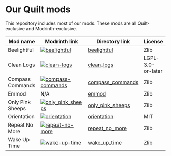 # Our Quilt mods

This repository includes most of our mods. These mods are all Quilt-exclusive and Modrinth-exclusive.

| Mod name         | Modrinth link                                                                                                                                    | Directory link                         | License           |
|------------------|--------------------------------------------------------------------------------------------------------------------------------------------------|----------------------------------------|-------------------|
| Beelightful      | [![beelightful](https://img.shields.io/modrinth/dt/beelightful?color=21b571&logo=modrinth)](https://modrinth.com/mod/beelightful)                | [beelightful](./beelightful)           | Zlib              |
| Clean Logs       | [![clean-logs](https://img.shields.io/modrinth/dt/clean-logs?color=21b571&logo=modrinth)](https://modrinth.com/mod/clean-logs)                   | [clean_logs](./clean_logs)             | LGPL-3.0-or-later |
| Compass Commands | [![compass-commands](https://img.shields.io/modrinth/dt/compass-commands?color=21b571&logo=modrinth)](https://modrinth.com/mod/compass-commands) | [compass_commands](./compass_commands) | Zlib              |
| Emmod            | N/A                                                                                                                                              | [emmod](./emmod)                       | Zlib              |
| Only Pink Sheeps | [![only_pink_sheeps](https://img.shields.io/modrinth/dt/only_pink_sheeps?color=21b571&logo=modrinth)](https://modrinth.com/mod/only_pink_sheeps) | [only_pink_sheeps](./only_pink_sheeps) | Zlib              |
| Orientation      | [![orientation](https://img.shields.io/modrinth/dt/orientation?color=21b571&logo=modrinth)](https://modrinth.com/mod/orientation)                | [orientation](./orientation)           | MIT               |
| Repeat No More   | [![repeat-no-more](https://img.shields.io/modrinth/dt/repeat-no-more?color=21b571&logo=modrinth)](https://modrinth.com/mod/repeat-no-more)       | [repeat_no_more](./repeat_no_more)     | Zlib              |
| Wake Up Time     | [![wake-up-time](https://img.shields.io/modrinth/dt/wake-up-time?color=21b571&logo=modrinth)](https://modrinth.com/mod/wake-up-time)             | [wake_up_time](./wake_up_time)         | Zlib              |
